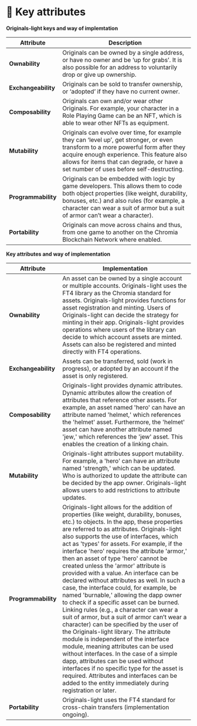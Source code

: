 # 🔑 Key attributes

**Originals-light keys and way of implemtation**

| Attribute           | Description                                                                                                                                                                                                                                                               |
| ------------------- | ------------------------------------------------------------------------------------------------------------------------------------------------------------------------------------------------------------------------------------------------------------------------- |
| **Ownability**      | Originals can be owned by a single address, or have no owner and be ‘up for grabs’. It is also possible for an address to voluntarily drop or give up ownership.                                                                                                          |
| **Exchangeability** | Originals can be sold to transfer ownership, or ‘adopted’ if they have no current owner.                                                                                                                                                                                  |
| **Composability**   | Originals can own and/or wear other Originals. For example, your character in a Role Playing Game can be an NFT, which is able to wear other NFTs as equipment.                                                                                                           |
| **Mutability**      | Originals can evolve over time, for example they can ‘level up’, get stronger, or even transform to a more powerful form after they acquire enough experience. This feature also allows for items that can degrade, or have a set number of uses before self-destructing. |
| **Programmability** | Originals can be embedded with logic by game developers. This allows them to code both object properties (like weight, durability, bonuses, etc.) and also rules (for example, a character can wear a suit of armor but a suit of armor can’t wear a character).          |
| **Portability**     | Originals can move across chains and thus, from one game to another on the Chromia Blockchain Network where enabled.                                                                                                                                                      |

**Key attributes and way of implementation**

| Attribute           | Implementation                                                                                                                                                                                                                                                                                                                                                                                                                                                                                                                                                                                                                                                                                                                                                                                                                                                                                                                                                                                                                                                                                                                                        |
| ------------------- | ----------------------------------------------------------------------------------------------------------------------------------------------------------------------------------------------------------------------------------------------------------------------------------------------------------------------------------------------------------------------------------------------------------------------------------------------------------------------------------------------------------------------------------------------------------------------------------------------------------------------------------------------------------------------------------------------------------------------------------------------------------------------------------------------------------------------------------------------------------------------------------------------------------------------------------------------------------------------------------------------------------------------------------------------------------------------------------------------------------------------------------------------------- |
| **Ownability**      | An asset can be owned by a single account or multiple accounts. Originals-light uses the FT4 library as the Chromia standard for assets. Originals-light provides functions for asset registration and minting. Users of Originals-light can decide the strategy for minting in their app. Originals-light provides operations where users of the library can decide to which account assets are minted. Assets can also be registered and minted directly with FT4 operations.                                                                                                                                                                                                                                                                                                                                                                                                                                                                                                                                                                                                                                                                       |
| **Exchangeability** | Assets can be transferred, sold (work in progress), or adopted by an account if the asset is only registered.                                                                                                                                                                                                                                                                                                                                                                                                                                                                                                                                                                                                                                                                                                                                                                                                                                                                                                                                                                                                                                         |
| **Composability**   | Originals-light provides dynamic attributes. Dynamic attributes allow the creation of attributes that reference other assets. For example, an asset named 'hero' can have an attribute named 'helmet,' which references the 'helmet' asset. Furthermore, the 'helmet' asset can have another attribute named 'jew,' which references the 'jew' asset. This enables the creation of a linking chain.                                                                                                                                                                                                                                                                                                                                                                                                                                                                                                                                                                                                                                                                                                                                                   |
| **Mutability**      | Originals-light attributes support mutability. For example, a 'hero' can have an attribute named 'strength,' which can be updated. Who is authorized to update the attribute can be decided by the app owner. Originals-light allows users to add restrictions to attribute updates.                                                                                                                                                                                                                                                                                                                                                                                                                                                                                                                                                                                                                                                                                                                                                                                                                                                                  |
| **Programmability** | Originals-light allows for the addition of properties (like weight, durability, bonuses, etc.) to objects. In the app, these properties are referred to as attributes. Originals-light also supports the use of interfaces, which act as 'types' for assets. For example, if the interface 'hero' requires the attribute 'armor,' then an asset of type 'hero' cannot be created unless the 'armor' attribute is provided with a value. An interface can be declared without attributes as well. In such a case, the interface could, for example, be named 'burnable,' allowing the dapp owner to check if a specific asset can be burned. Linking rules (e.g., a character can wear a suit of armor, but a suit of armor can’t wear a character) can be specified by the user of the Originals-light library. The attribute module is independent of the interface module, meaning attributes can be used without interfaces. In the case of a simple dapp, attributes can be used without interfaces if no specific type for the asset is required. Attributes and interfaces can be added to the entity immediately during registration or later. |
| **Portability**     | Originals-light uses the FT4 standard for cross-chain transfers (implementation ongoing).                                                                                                                                                                                                                                                                                                                                                                                                                                                                                                                                                                                                                                                                                                                                                                                                                                                                                                                                                                                                                                                             |
